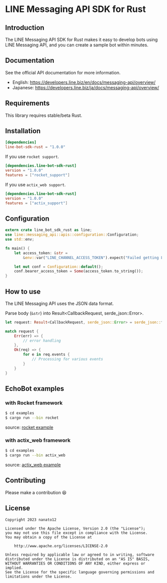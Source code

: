 # LINE Messaging API SDK for Rust

## Introduction

The LINE Messaging API SDK for Rust makes it easy to develop bots using LINE Messaging API, and you can create a sample bot within minutes.

## Documentation

See the official API documentation for more information.

- English: <https://developers.line.biz/en/docs/messaging-api/overview/>
- Japanese: <https://developers.line.biz/ja/docs/messaging-api/overview/>

## Requirements

This library requires stable/beta Rust.

## Installation

```toml
[dependencies]
line-bot-sdk-rust = "1.0.0"
```

If you use `rocket support`.

```toml
[dependencies.line-bot-sdk-rust]
version = "1.0.0"
features = ["rocket_support"]
```

If you use `actix_web support`.

```toml
[dependencies.line-bot-sdk-rust]
version = "1.0.0"
features = ["actix_support"]
```

## Configuration

```rust
extern crate line_bot_sdk_rust as line;
use line::messaging_api::apis::configuration::Configuration;
use std::env;

fn main() {
    let access_token: &str =
        &env::var("LINE_CHANNEL_ACCESS_TOKEN").expect("Failed getting LINE_CHANNEL_ACCESS_TOKEN");

    let mut conf = Configuration::default();
    conf.bearer_access_token = Some(access_token.to_string());
}
```

## How to use

The LINE Messaging API uses the JSON data format.

Parse body (`&str`) into Result<CallbackRequest, serde_json::Error>.

```rust
let request: Result<CallbackRequest, serde_json::Error> = serde_json::from_str(body);
```

```rust
match request {
    Err(err) => {
        // error handling
    },
    Ok(req) => {
        for e in req.events {
            // Processing for various events
        }
    }
}
```

## EchoBot examples

### with Rocket framework

```bash
$ cd examples
$ cargo run --bin rocket
```

source: [rocket example](./examples/rocket/src/main.rs)

### with actix_web framework

```bash
$ cd examples
$ cargo run --bin actix_web
```

source: [actix_web example](./examples/actix_web/src/main.rs)

## Contributing

Please make a contribution 😆

## License

```plain
Copyright 2023 nanato12

Licensed under the Apache License, Version 2.0 (the "License");
you may not use this file except in compliance with the License.
You may obtain a copy of the License at

    http://www.apache.org/licenses/LICENSE-2.0

Unless required by applicable law or agreed to in writing, software
distributed under the License is distributed on an "AS IS" BASIS,
WITHOUT WARRANTIES OR CONDITIONS OF ANY KIND, either express or implied.
See the License for the specific language governing permissions and
limitations under the License.
```

